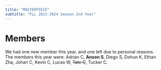 ```yaml
---
title: "MASTERPIECE"
subtitle: "FLL 2023-2024 Season 2nd Year"
---
```

# Members
We had one new member this year, and one left due to personal reasons. The members this year were: Adrian C, **Anson S**, Diego S, Dohun K, Ethan Zha, Johan C, Kevin C, Lucas W, ~~Tate C~~, Tucker C.